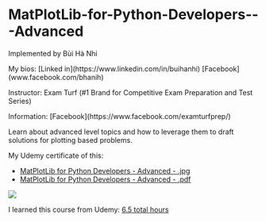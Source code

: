 # MatPlotLib-for-Python-Developers---Advanced

<p>Implemented by Bùi Hà Nhi</p>
My bios: [Linked in](https://www.linkedin.com/in/buihanhi) [Facebook](www.facebook.com/bhanih)
<p>Instructor: Exam Turf (#1 Brand for Competitive Exam Preparation and Test Series)</p>
Information: [Facebook](https://www.facebook.com/examturfprep/)

<p>Learn about advanced level topics and how to leverage them to draft solutions for plotting based problems.</p>

My Udemy certificate of this:

- [MatPlotLib for Python Developers - Advanced - .jpg](https://udemy-certificate.s3.amazonaws.com/image/UC-81385ee3-9e2a-4497-8a69-7cce3c1d5066.jpg)
- [MatPlotLib for Python Developers - Advanced - .pdf](https://udemy-certificate.s3.amazonaws.com/pdf/UC-81385ee3-9e2a-4497-8a69-7cce3c1d5066.pdf)

<img src='https://udemy-certificate.s3.amazonaws.com/image/UC-81385ee3-9e2a-4497-8a69-7cce3c1d5066.jpg'>

I learned this course from Udemy: [6.5 total hours](https://www.udemy.com/course/matplotlib-for-python-developers-advanced-examturf/learn/lecture/27447944#overview)
